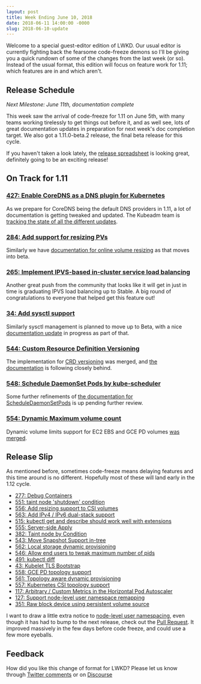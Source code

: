 ```yaml
---
layout: post
title: Week Ending June 10, 2018
date: 2018-06-11 14:00:00 -0000
slug: 2018-06-10-update
---
```


Welcome to a special guest-editor edition of LWKD. Our usual
editor is currently fighting back the fearsome code-freeze demons so I'll be
giving you a quick rundown of some of the changes from the last week (or so).
Instead of the usual format, this edition will focus on feature work for 1.11;
which features are in and which aren't.

## Release Schedule

*Next Milestone: June 11th, documentation complete*

This week saw the arrival of code-freeze for 1.11 on June 5th, with many teams
working tirelessly to get things out before it, and as well see, lots of great
documentation updates in preparation for next week's doc completion target. We
also got a 1.11.0-beta.2 release, the final beta release for this cycle.

If you haven't taken a look lately, the [release spreadsheet](https://docs.google.com/spreadsheets/d/16N9KSlxWwxUA2gV6jvuW9N8tPRHzNhu1-RYY4Y0RZLs/edit#gid=0)
is looking great, definitely going to be an exciting release!

## On Track for 1.11

### [427: Enable CoreDNS as a DNS plugin for Kubernetes](https://github.com/kubernetes/features/issues/427)

As we prepare for CoreDNS being the default DNS providers in 1.11, a lot of
documentation is getting tweaked and updated. The Kubeadm team
is [tracking the state of all the different updates](https://github.com/kubernetes/kubeadm/issues/843).

### [284: Add support for resizing PVs](https://github.com/kubernetes/features/issues/284)

Similarly we have [documentation for online volume resizing](https://github.com/kubernetes/website/pull/8896)
as that moves into beta.

### [265: Implement IPVS-based in-cluster service load balancing](https://github.com/kubernetes/features/issues/265)

Another great push from the community that looks like it will get in just in time
is graduating IPVS load balancing up to Stable. A big round of congratulations to
everyone that helped get this feature out!

### [34: Add sysctl support](https://github.com/kubernetes/features/issues/34)

Similarly sysctl management is planned to move up to Beta, with a nice [documentation update](https://github.com/kubernetes/website/pull/8804)
in progress as part of that.

### [544: Custom Resource Definition Versioning](https://github.com/kubernetes/features/issues/544)

The implementation for [CRD versioning](https://github.com/kubernetes/kubernetes/pull/63830)
was merged, and [the documentation](https://github.com/kubernetes/website/pull/8834)
is following closely behind.

### [548: Schedule DaemonSet Pods by kube-scheduler](https://github.com/kubernetes/features/issues/548)

Some further refinements of [the documentation for ScheduleDaemonSetPods](https://github.com/kubernetes/website/pull/8842)
is up pending further review.

### [554: Dynamic Maximum volume count](https://github.com/kubernetes/features/issues/554)

Dynamic volume limits support for EC2 EBS and GCE PD volumes [was merged](https://github.com/kubernetes/kubernetes/pull/64154).

## Release Slip

As mentioned before, sometimes code-freeze means delaying features and this
time around is no different. Hopefully most of these will land early in the 1.12
cycle.

* [277: Debug Containers](https://github.com/kubernetes/features/issues/277)
* [551: taint node 'shutdown' condition](https://github.com/kubernetes/features/issues/551)
* [556: Add resizing support to CSI volumes](https://github.com/kubernetes/features/issues/556)
* [563: Add IPv4 / IPv6 dual-stack support](https://github.com/kubernetes/features/issues/563)
* [515: kubectl get and describe should work well with extensions](https://github.com/kubernetes/features/issues/515)
* [555: Server-side Apply](https://github.com/kubernetes/features/issues/555)
* [382: Taint node by Condition](https://github.com/kubernetes/features/issues/382)
* [543: Move Snapshot Support in-tree](https://github.com/kubernetes/features/issues/543)
* [562: Local storage dynamic provisioning](https://github.com/kubernetes/features/issues/562)
* [546: Allow end users to tweak maximum number of pids](https://github.com/kubernetes/features/issues/546)
* [491: kubectl diff](https://github.com/kubernetes/features/issues/491)
* [43: Kubelet TLS Bootstrap](https://github.com/kubernetes/features/issues/43)
* [558: GCE PD topology support](https://github.com/kubernetes/features/issues/558)
* [561: Topology aware dynamic provisioning](https://github.com/kubernetes/features/issues/561)
* [557: Kubernetes CSI topology support](https://github.com/kubernetes/features/issues/557)
* [117: Arbitrary / Custom Metrics in the Horizontal Pod Autoscaler](https://github.com/kubernetes/features/issues/117)
* [127: Support node-level user namespace remapping](https://github.com/kubernetes/features/issues/127)
* [351: Raw block device using persistent volume source](https://github.com/kubernetes/features/issues/351)

I want to draw a little extra notice to [node-level user namespacing](https://github.com/kubernetes/features/issues/127),
even though it has had to bump to the next release, check out the [Pull Request](https://github.com/kubernetes/kubernetes/pull/64005).
It improved massively in the few days before code freeze, and could use a few
more eyeballs.

## Feedback

How did you like this change of format for LWKD?  Please let us know through [Twitter comments](https://twitter.com/LWKDNews) or on [Discourse](https://discuss.kubernetes.io/tags/lwkd)
